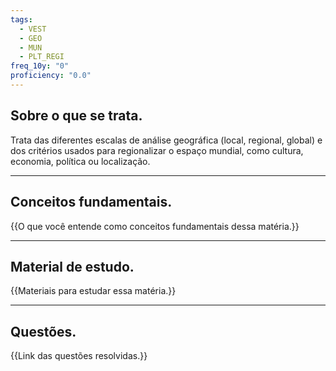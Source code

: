 ```yaml
---
tags:
  - VEST
  - GEO
  - MUN
  - PLT_REGI
freq_10y: "0"
proficiency: "0.0"
---
```

## Sobre o que se trata.

Trata das diferentes escalas de análise geográfica (local, regional, global) e dos critérios usados para regionalizar o espaço mundial, como cultura, economia, política ou localização.

--- 
## Conceitos fundamentais.

{{O que você entende como conceitos fundamentais dessa matéria.}}

---
## Material de estudo.

{{Materiais para estudar essa matéria.}}

--- 
## Questões.

{{Link das questões resolvidas.}}